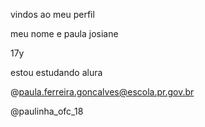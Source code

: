 vindos ao meu perfil

meu nome e paula josiane 

17y

estou estudando alura

@paula.ferreira.goncalves@escola.pr.gov.br

@paulinha_ofc_18
